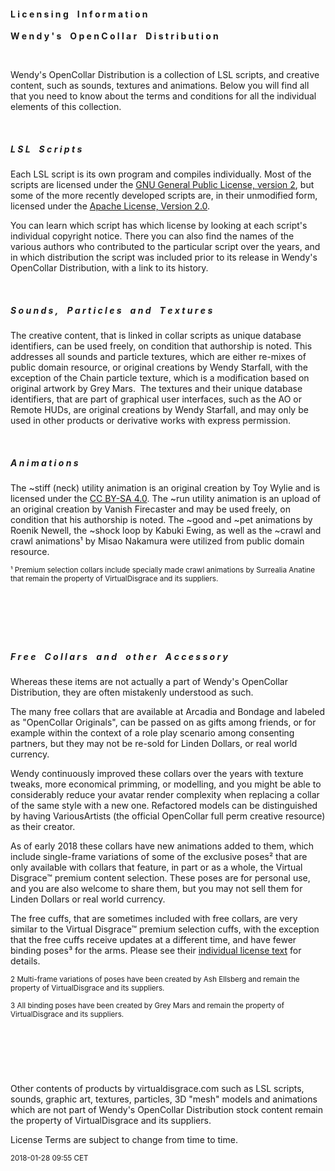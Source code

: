 #### L i c e n s i n g I n f o r m a t i o n
**W e n d y ' s O p e n C o l l a r D i s t r i b u t i o n**

 

Wendy's OpenCollar Distribution is a collection of LSL scripts, and creative content, such as sounds, textures and animations. Below you will find all that you need to know about the terms and conditions for all the individual elements of this collection.

 
##### L S L S c r i p t s

Each LSL script is its own program and compiles individually. Most of the scripts are licensed under the [GNU General Public License, version 2](http://www.gnu.org/licenses/gpl-2.0), but some of the more recently developed scripts are, in their unmodified form, licensed under the [Apache License, Version 2.0](http://www.apache.org/licenses/LICENSE-2.0).

You can learn which script has which license by looking at each script's individual copyright notice. There you can also find the names of the various authors who contributed to the particular script over the years, and in which distribution the script was included prior to its release in Wendy's OpenCollar Distribution, with a link to its history.

 
##### S o u n d s , P a r t i c l e s a n d T e x t u r e s

The creative content, that is linked in collar scripts as unique database identifiers, can be used freely, on condition that authorship is noted. This addresses all sounds and particle textures, which are either re-mixes of public domain resource, or original creations by Wendy Starfall, with the exception of the Chain particle texture, which is a modification based on original artwork by Grey Mars.
​
The textures and their unique database identifiers, that are part of graphical user interfaces, such as the AO or Remote HUDs, are original creations by Wendy Starfall, and may only be used in other products or derivative works with express permission.

 
##### A n i m a t i o n s​

The ~stiff (neck) utility animation is an original creation by Toy Wylie and is licensed under the [CC BY-SA 4.0](https://creativecommons.org/licenses/by-sa/4.0/). The ~run utility animation is an upload of an original creation by Vanish Firecaster and may be used freely, on condition that his authorship is noted. The ~good and ~pet animations by Roenik Newell, the ~shock loop by Kabuki Ewing, as well as the ~crawl and crawl animations¹ by Misao Nakamura were utilized from public domain resource.

<sup>¹ Premium selection collars include specially made crawl animations by Surrealia Anatine that remain the property of VirtualDisgrace and its suppliers.</sup>

 
---
 
##### F r e e C o l l a r s a n d o t h e r A c c e s s o r y

​​Whereas these items are not actually a part of Wendy's OpenCollar Distribution, they are often mistakenly understood as such.

​The many free collars that are available at Arcadia and Bondage and labeled as "OpenCollar Originals", can be passed on as gifts among friends, or for example within the context of a role play scenario among consenting partners, but they may not be re-sold for Linden Dollars, or real world currency.

Wendy continuously improved these collars over the years with texture tweaks, more economical primming, or modelling, and you might be able to considerably reduce your avatar render complexity when replacing a collar of the same style with a new one. Refactored models can be distinguished by having VariousArtists (the official OpenCollar full perm creative resource) as their creator.

As of early 2018 these collars have new animations added to them, which include single-frame variations of some of the exclusive poses² that are only available with collars that feature, in part or as a whole, the Virtual Disgrace™ premium content selection. These poses are for personal use, and you are also welcome to share them, but you may not sell them for Linden Dollars or real world currency.

​The free cuffs, that are sometimes included with free collars, are very similar to the Virtual Disgrace™ premium selection cuffs, with the exception that the free cuffs receive updates at a different time, and have fewer binding poses³ for the arms. Please see their [individual license text](https://www.opencollar.at/license-terms-for-the-virtual-disgrace-premium-cuffs.html) for details.

<sup>2 Multi-frame variations of poses have been created by Ash Ellsberg and remain the property of VirtualDisgrace and its suppliers.</sup>

<sup>3 All binding poses have been created by Grey Mars and remain the property of VirtualDisgrace and its suppliers.</sup>

 
---
 

Other contents of products by virtualdisgrace.com such as LSL scripts, sounds, graphic art, textures, particles, 3D "mesh" models and animations which are not part of Wendy's OpenCollar Distribution stock content remain the property of VirtualDisgrace and its suppliers.

License Terms are subject to change from time to time.

<sup>​2018-01-28 09:55 CET</sup>
